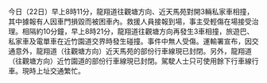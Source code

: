 今日（22日）早上8時11分，龍翔道往觀塘方向、近天馬苑對開3輛私家車相撞，其中據報有人因車門損毀而被困車內。救援人員接報到場，事主受輕傷在場接受治理。相隔約10分鐘，早上8時21分，龍翔道往觀塘方向再發生3車相撞，旅遊巴、私家車及電單車在近竹園道交界時發生碰撞。事件中無人受傷。運輸署宣布，因交通意外，龍翔道（往觀塘方向）近天馬苑的部份行車線現已封閉。另外，龍翔道（往觀塘方向）近竹園道的部份行車線現已封閉。駕駛人士只可使用餘下行車線行車。現時上址交通繁忙。